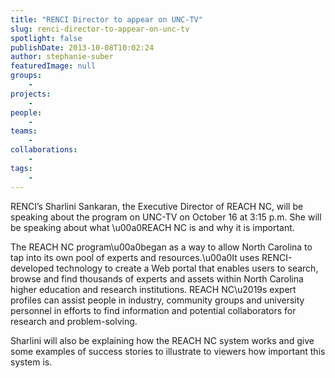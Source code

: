 ```yaml
---
title: "RENCI Director to appear on UNC-TV"
slug: renci-director-to-appear-on-unc-tv
spotlight: false
publishDate: 2013-10-08T10:02:24
author: stephanie-suber
featuredImage: null
groups:
    - 
projects:
    - 
people:
    - 
teams: 
    - 
collaborations:
    - 
tags:
    - 
---
```

<p>RENCI&#8217;s Sharlini Sankaran, the Executive Director of REACH NC, will be speaking about the program on UNC-TV on October 16 at 3:15 p.m. She will be speaking about what \u00a0REACH NC is and why it is important.</p>
<p>The REACH NC program\u00a0began as a way to allow North Carolina to tap into its own pool of experts and resources.\u00a0It uses RENCI-developed technology to create a Web portal that enables users to search, browse and find thousands of experts and assets within North Carolina higher education and research institutions. REACH NC\u2019s expert profiles can assist people in industry, community groups and university personnel in efforts to find information and potential collaborators for research and problem-solving.</p>
<p>Sharlini will also be explaining how the REACH NC system works and give some examples of success stories to illustrate to viewers how important this system is.</p>
<!-- AddThis Advanced Settings generic via filter on the_content --><!-- AddThis Share Buttons generic via filter on the_content -->
